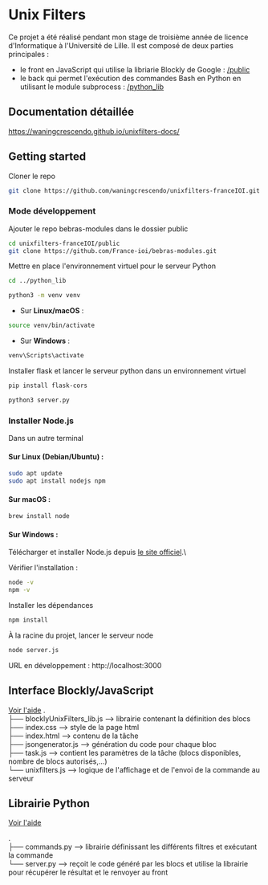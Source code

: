 # Unix Filters

Ce projet a été réalisé pendant mon stage de troisième année de licence d'Informatique à l'Université de Lille. Il est composé de deux parties principales :

- le front en JavaScript qui utilise la libriarie Blockly de Google : [/public](public)
- le back qui permet l'exécution des commandes Bash en Python en utilisant le module subprocess : [/python_lib](python_lib)

## Documentation détaillée

https://waningcrescendo.github.io/unixfilters-docs/

## Getting started

Cloner le repo

```bash
git clone https://github.com/waningcrescendo/unixfilters-franceIOI.git
```

### Mode développement

Ajouter le repo bebras-modules dans le dossier public

```bash
cd unixfilters-franceIOI/public
git clone https://github.com/France-ioi/bebras-modules.git
```

Mettre en place l'environnement virtuel pour le serveur Python

```bash
cd ../python_lib
```

```bash
python3 -m venv venv
```

- Sur **Linux/macOS** :

```bash
source venv/bin/activate
```

- Sur **Windows** :

```bash
venv\Scripts\activate
```

Installer flask et lancer le serveur python dans un environnement virtuel

```bash
pip install flask-cors
```

```bash
python3 server.py
```

### Installer Node.js

Dans un autre terminal

#### Sur **Linux** (Debian/Ubuntu) :

```bash
sudo apt update
sudo apt install nodejs npm
```

#### Sur **macOS** :

```bash
brew install node
```

#### Sur **Windows** :

Télécharger et installer Node.js depuis [le site officiel](https://nodejs.org/).\

Vérifier l'installation :

```bash
node -v
npm -v
```

Installer les dépendances

```bash
npm install
```

À la racine du projet, lancer le serveur node

```bash
node server.js
```

URL en développement : http://localhost:3000

## Interface Blockly/JavaScript

[Voir l'aide](./docs/add_block.md)
.\
├── blocklyUnixFilters_lib.js --> librairie contenant la définition des blocs\
├── index.css --> style de la page html\
├── index.html --> contenu de la tâche\
├── jsongenerator.js --> génération du code pour chaque bloc\
├── task.js --> contient les paramètres de la tâche (blocs disponibles, nombre de blocs autorisés,...)\
└── unixfilters.js --> logique de l'affichage et de l'envoi de la commande au serveur

## Librairie Python

[Voir l'aide](./docs/add_lib.md)

.\
├── commands.py --> librairie définissant les différents filtres et exécutant la commande\
└── server.py --> reçoit le code généré par les blocs et utilise la librairie pour récupérer le résultat et le renvoyer au front
